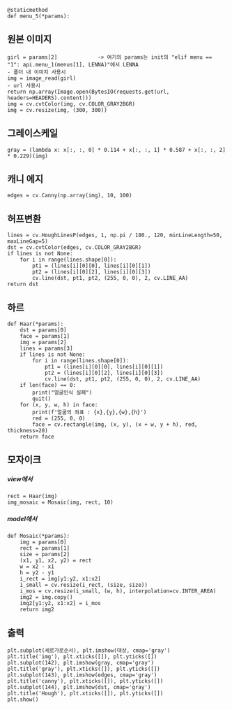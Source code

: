     @staticmethod
    def menu_5(*params):
## 원본 이미지
    girl = params[2]             -> 여기의 params는 init의 "elif menu == "1": api.menu_1(menus[1], LENNA)"에서 LENNA 
    - 폴더 내 이미지 사용시
    img = image_read(girl)
    - url 사용시
    return np.array(Image.open(BytesIO(requests.get(url, headers=HEADERS).content)))
    img = cv.cvtColor(img, cv.COLOR_GRAY2BGR)
    img = cv.resize(img, (300, 300))

## 그레이스케일
    gray = (lambda x: x[:, :, 0] * 0.114 + x[:, :, 1] * 0.587 + x[:, :, 2] * 0.229)(img)

## 캐니 에지
    edges = cv.Canny(np.array(img), 10, 100)

## 허프변환
    lines = cv.HoughLinesP(edges, 1, np.pi / 180., 120, minLineLength=50, maxLineGap=5)
    dst = cv.cvtColor(edges, cv.COLOR_GRAY2BGR)
    if lines is not None:
        for i in range(lines.shape[0]):
            pt1 = (lines[i][0][0], lines[i][0][1])
            pt2 = (lines[i][0][2], lines[i][0][3])
            cv.line(dst, pt1, pt2, (255, 0, 0), 2, cv.LINE_AA)
    return dst
## 하르
    def Haar(*params):
        dst = params[0]
        face = params[1]
        img = params[2]
        lines = params[3]
        if lines is not None:
            for i in range(lines.shape[0]):
                pt1 = (lines[i][0][0], lines[i][0][1])
                pt2 = (lines[i][0][2], lines[i][0][3])
                cv.line(dst, pt1, pt2, (255, 0, 0), 2, cv.LINE_AA)
        if len(face) == 0:
            print("얼굴인식 실패")
            quit()
        for (x, y, w, h) in face:
            print(f'얼굴의 좌표 : {x},{y},{w},{h}')
            red = (255, 0, 0)
            face = cv.rectangle(img, (x, y), (x + w, y + h), red, thickness=20)
        return face

## 모자이크
##### view에서
    rect = Haar(img)
    img_mosaic = Mosaic(img, rect, 10)
##### model에서
    def Mosaic(*params):
        img = params[0]
        rect = params[1]
        size = params[2]
        (x1, y1, x2, y2) = rect
        w = x2 - x1
        h = y2 - y1
        i_rect = img[y1:y2, x1:x2]
        i_small = cv.resize(i_rect, (size, size))
        i_mos = cv.resize(i_small, (w, h), interpolation=cv.INTER_AREA)
        img2 = img.copy()
        img2[y1:y2, x1:x2] = i_mos
        return img2
## 출력
    plt.subplot(세로가로순서), plt.imshow(대상, cmap='gray')
    plt.title('img'), plt.xticks([]), plt.yticks([])
    plt.subplot(142), plt.imshow(gray, cmap='gray')
    plt.title('gray'), plt.xticks([]), plt.yticks([])
    plt.subplot(143), plt.imshow(edges, cmap='gray')
    plt.title('canny'), plt.xticks([]), plt.yticks([])
    plt.subplot(144), plt.imshow(dst, cmap='gray')
    plt.title('Hough'), plt.xticks([]), plt.yticks([])
    plt.show()
